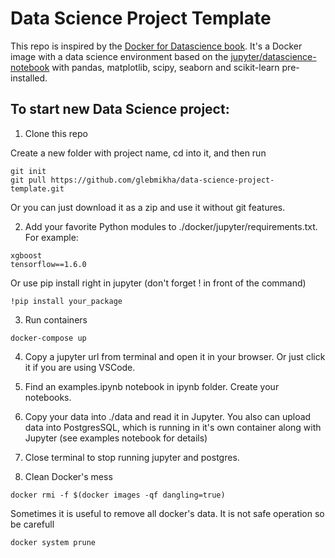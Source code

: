 # Data Science Project Template

This repo is inspired by the [Docker for Datascience book](https://www.amazon.com/Docker-Data-Science-Extensible-Infrastructure/dp/1484230116). It's a Docker image with a data science environment based on the [jupyter/datascience-notebook](https://hub.docker.com/r/jupyter/datascience-notebook/) with pandas, matplotlib, scipy, seaborn and scikit-learn pre-installed.

## To start new Data Science project:

1. Clone this repo

Create a new folder with project name, cd into it, and then run

```
git init
git pull https://github.com/glebmikha/data-science-project-template.git
```

Or you can just download it as a zip and use it without git features.

2. Add your favorite Python modules to ./docker/jupyter/requirements.txt. For example:

```
xgboost
tensorflow==1.6.0
```

Or use pip install right in jupyter (don't forget ! in front of the command)

```
!pip install your_package
```

3. Run containers

```
docker-compose up
```

4. Copy a jupyter url from terminal and open it in your browser. Or just click it if you are using VSCode.

5. Find an examples.ipynb notebook in ipynb folder. Create your notebooks.
6. Copy your data into ./data and read it in Jupyter. You also can upload data into PostgresSQL, which is running in it's own container along with Jupyter (see examples notebook for details)
7. Close terminal to stop running jupyter and postgres.

8. Clean Docker's mess

```
docker rmi -f $(docker images -qf dangling=true)
```

Sometimes it is useful to remove all docker's data. It is not safe operation so be carefull

```
docker system prune
```
